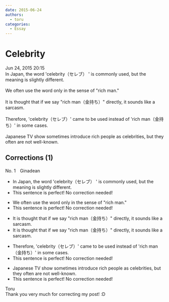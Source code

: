 ```yaml
---
date: 2015-06-24
authors:
  - toru
categories:
  - Essay
---
```


<h1 id="subject_show">Celebrity</h1>
<div class="date">Jun 24, 2015 20:15</div>
<div id="post"><div id="body_show_ori">
In Japan, the word 'celebrity（セレブ） ' is commonly used, but the meaning is slightly different.<br/><br/>We often use the word only in the sense of "rich man."<br/><br/>It is thought that if we say "rich man（金持ち）" directly, it sounds like a sarcasm.<br/><br/>Therefore, 'celebrity（セレブ）' came to be used instead of 'rich man（金持ち）' in some cases.<br/><br/>Japanese TV show sometimes introduce rich people as celebrities, but they often are not well-known.
</div></div>

<!-- more -->


## Corrections (1)
<div id="block"><div class="first_name"> No. 1　<span class="just_name">Ginadean</span></div><div id="block2">
<ul class="correction_field">
<li class="incorrect">In Japan, the word 'celebrity（セレブ） ' is commonly used, but the meaning is slightly different.</li>
<li class="corrected perfect">This sentence is perfect! No correction needed!</li>
</ul>
<ul class="correction_field">
<li class="incorrect">We often use the word only in the sense of "rich man."</li>
<li class="corrected perfect">This sentence is perfect! No correction needed!</li>
</ul>
<ul class="correction_field">
<li class="incorrect">It is thought that if we say "rich man（金持ち）" directly, it sounds like a sarcasm.</li>
<li class="corrected correct">
It is thought that if we say "rich man（金持ち）" directly, it sounds like <span class="sline">a</span> sarcasm.
</li>
</ul>
<ul class="correction_field">
<li class="incorrect">Therefore, 'celebrity（セレブ）' came to be used instead of 'rich man（金持ち）' in some cases.</li>
<li class="corrected perfect">This sentence is perfect! No correction needed!</li>
</ul>
<ul class="correction_field">
<li class="incorrect">Japanese TV show sometimes introduce rich people as celebrities, but they often are not well-known.</li>
<li class="corrected perfect">This sentence is perfect! No correction needed!</li>
</ul>
</div><div class="name"><span class="just_name">Toru</span><br>
Thank you very much for correcting my post! :D
</div>
</div>
